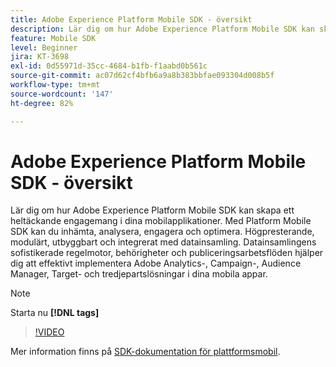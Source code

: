 ```yaml
---
title: Adobe Experience Platform Mobile SDK - översikt
description: Lär dig om hur Adobe Experience Platform Mobile SDK kan skapa ett heltäckande engagemang i dina mobilapplikationer. Med Platform Mobile SDK kan du inhämta, analysera, engagera och optimera. Högpresterande, modulärt, utbyggbart och integrerat med datainsamling. Datainsamlingens sofistikerade regelmotor, behörigheter och publiceringsarbetsflöden hjälper dig att effektivt implementera Adobe Analytics-, Campaign-, Audience Manager, Target- och tredjepartslösningar i dina mobila appar.
feature: Mobile SDK
level: Beginner
jira: KT-3698
exl-id: 0d55971d-35cc-4684-b1fb-f1aabd0b561c
source-git-commit: ac07d62cf4bfb6a9a8b383bbfae093304d008b5f
workflow-type: tm+mt
source-wordcount: '147'
ht-degree: 82%

---
```


# Adobe Experience Platform Mobile SDK - översikt

Lär dig om hur Adobe Experience Platform Mobile SDK kan skapa ett heltäckande engagemang i dina mobilapplikationer. Med Platform Mobile SDK kan du inhämta, analysera, engagera och optimera. Högpresterande, modulärt, utbyggbart och integrerat med datainsamling. Datainsamlingens sofistikerade regelmotor, behörigheter och publiceringsarbetsflöden hjälper dig att effektivt implementera Adobe Analytics-, Campaign-, Audience Manager, Target- och tredjepartslösningar i dina mobila appar.

>[!NOTE]
>
> Starta nu **[!DNL tags]**

>[!VIDEO](https://video.tv.adobe.com/v/28948?quality=12&learn=on)

Mer information finns på [SDK-dokumentation för plattformsmobil](https://developer.adobe.com/client-sdks/documentation/).
